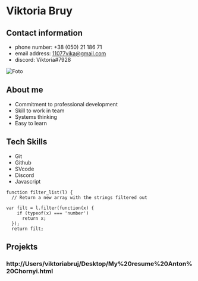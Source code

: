# Viktoria Bruy
## Contact information
* phone number: +38 (050) 21 186 71
* email address: 11077vika@gmail.com 
* discord: Viktoria#7928

 ![Foto](/img/viber_image_2021-12-16_19-04-58-856.jpg)
## About me
* Commitment to professional development
* Skill to work in team
* Systems thinking
* Easy to learn
## Tech Skills
* Git
* Github
* SVcode
* Discord
* Javascript
```
function filter_list(l) {
  // Return a new array with the strings filtered out

var filt = l.filter(function(x) {
    if (typeof(x) === 'number')
      return x;
  });
  return filt;
  ```
  ## Projekts
  ### http://Users/viktoriabruj/Desktop/My%20resume%20Anton%20Chornyi.html